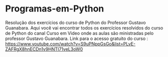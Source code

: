 
# Programas-em-Python
Resolução dos exercícios do curso de Python do Professor Gustavo Guanabara. Aqui você vai encontrar todos os exercícios resolvidos do curso de Python do canal Curso em Video onde as aulas são ministradas pelo professor Gustavo Guanabara. Link para o acesso gratuito do curso : https://www.youtube.com/watch?v=S9uPNppGsGo&list=PLvE-ZAFRgX8hnECDn1v9HNTI71veL3oW0
